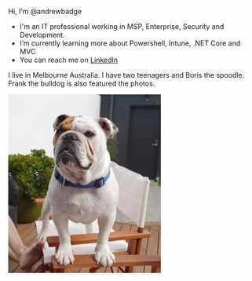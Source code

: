 Hi, I’m @andrewbadge
- I'm an IT professional working in MSP, Enterprise, Security and Development.  
- I’m currently learning more about Powershell, Intune, .NET Core and MVC
- You can reach me on [LinkedIn](https://www.linkedin.com/in/andrewbadge/)

I live in Melbourne Australia. I have two teenagers and Boris the spoodle. Frank the bulldog is also featured the photos.

![Frank](https://github.com/andrewbadge/andrewbadge/blob/main/Images/Frank.png)

